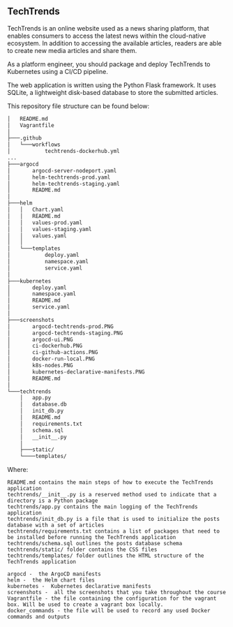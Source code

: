 ## TechTrends

TechTrends is an online website used as a news sharing platform, that enables consumers to access the latest news within the cloud-native ecosystem. In addition to accessing the available articles, readers are able to create new media articles and share them.

As a platform engineer, you should package and deploy TechTrends to Kubernetes using a CI/CD pipeline.

The web application is written using the Python Flask framework. It uses SQLite, a lightweight disk-based database to store the submitted articles. 


This repository file structure can be found below:

```bash
│   README.md
│   Vagrantfile
│
├───.github
│   └───workflows
│           techtrends-dockerhub.yml
...
├───argocd
│       argocd-server-nodeport.yaml
│       helm-techtrends-prod.yaml
│       helm-techtrends-staging.yaml
│       README.md
│
├───helm
│   │   Chart.yaml
│   │   README.md
│   │   values-prod.yaml
│   │   values-staging.yaml
│   │   values.yaml
│   │
│   └───templates
│           deploy.yaml
│           namespace.yaml
│           service.yaml
│
├───kubernetes
│       deploy.yaml
│       namespace.yaml
│       README.md
│       service.yaml
│
├───screenshots
│       argocd-techtrends-prod.PNG
│       argocd-techtrends-staging.PNG
│       argocd-ui.PNG
│       ci-dockerhub.PNG
│       ci-github-actions.PNG
│       docker-run-local.PNG
│       k8s-nodes.PNG
│       kubernetes-declarative-manifests.PNG
│       README.md
│
└───techtrends
    │   app.py
    │   database.db
    │   init_db.py
    │   README.md
    │   requirements.txt
    │   schema.sql
    │   __init__.py
    │
    ├───static/
    └────templates/

```

Where:

    README.md contains the main steps of how to execute the TechTrends application
    techtrends/__init__.py is a reserved method used to indicate that a directory is a Python package
    techtrends/app.py contains the main logging of the TechTrends application
    techtrends/init_db.py is a file that is used to initialize the posts database with a set of articles
    techtrends/requirements.txt contains a list of packages that need to be installed before running the TechTrends application
    techtrends/schema.sql outlines the posts database schema
    techtrends/static/ folder contains the CSS files
    techtrends/templates/ folder outlines the HTML structure of the TechTrends application

    argocd -  the ArgoCD manifests
    helm -  the Helm chart files
    kubernetes -  Kubernetes declarative manifests
    screenshots -  all the screenshots that you take throughout the course
    Vagrantfile - the file containing the configuration for the vagrant box. Will be used to create a vagrant box locally.
    docker_commands - the file will be used to record any used Docker commands and outputs


